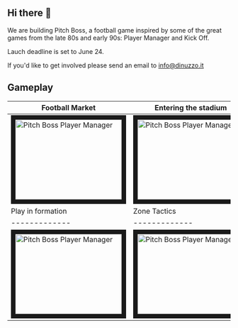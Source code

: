 ## Hi there 👋

We are building Pitch Boss, a football game inspired by some of the great games from the late 80s and early 90s: Player Manager and Kick Off.
  
Lauch deadline is set to June 24.  

If you'd like to get involved please send an email to info@dinuzzo.it 

## Gameplay
| Football Market | Entering the stadium |
| ------------- | ------------- | 
| <a href="http://www.youtube.com/watch?feature=player_embedded&v=0rWYmUCCchU" target="_blank"><img src="http://img.youtube.com/vi/0rWYmUCCchU/0.jpg" alt="Pitch Boss Player Manager" width="240" height="180" border="10" /></a> | <a href="http://www.youtube.com/watch?feature=player_embedded&v=eGSMtrtm4Io" target="_blank"><img src="http://img.youtube.com/vi/eGSMtrtm4Io/0.jpg" alt="Pitch Boss Player Manager" width="240" height="180" border="10" /></a> |
| Play in formation | Zone Tactics |
| ------------- | ------------- |
| <a href="http://www.youtube.com/watch?feature=player_embedded&v=fh___SSuGd4" target="_blank"><img src="http://img.youtube.com/vi/fh___SSuGd4/0.jpg" alt="Pitch Boss Player Manager" width="240" height="180" border="10" /></a>  | <a href="http://www.youtube.com/watch?feature=player_embedded&v=oGDym0pSWLM" target="_blank"><img src="http://img.youtube.com/vi/oGDym0pSWLM/0.jpg" alt="Pitch Boss Player Manager" width="240" height="180" border="10" /></a> |
<!--
**Here are some ideas to get you started:**

🙋‍♀️ A short introduction - what is your organization all about?
🌈 Contribution guidelines - how can the community get involved?
👩‍💻 Useful resources - where can the community find your docs? Is there anything else the community should know?
🍿 Fun facts - what does your team eat for breakfast?
🧙 Remember, you can do mighty things with the power of [Markdown](https://docs.github.com/github/writing-on-github/getting-started-with-writing-and-formatting-on-github/basic-writing-and-formatting-syntax)
-->
